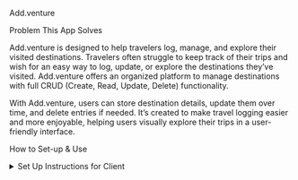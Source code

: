 Add.venture

Problem This App Solves

Add.venture is designed to help travelers log, manage, and explore their visited destinations. Travelers often struggle to keep track of their trips and wish for an easy way to log, update, or explore the destinations they’ve visited. Add.venture offers an organized platform to manage destinations with full CRUD (Create, Read, Update, Delete) functionality.

With Add.venture, users can store destination details, update them over time, and delete entries if needed. It’s created to make travel logging easier and more enjoyable, helping users visually explore their trips in a user-friendly interface.

How to Set-up & Use

<details>
  <summary>Set Up Instructions for Client</summary>

1. Clone this repository:
   Git clone git@github.com:YourUsername/Addventure.git

2. Navigate into the project directory:
   cd addventure

3. Install dependencies:
   npm install

4. Run the application:
   npm run dev

